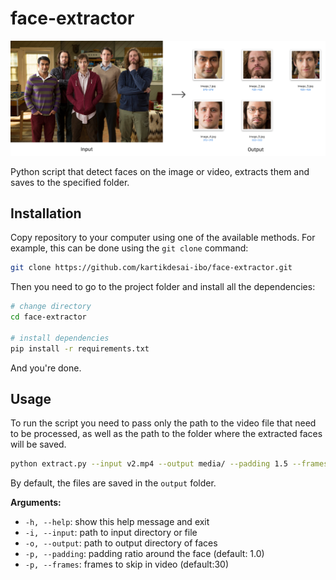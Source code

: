 # face-extractor

![Illustration of how face-extractor works](illustration.png)

Python script that detect faces on the image or video, extracts them and saves to the specified folder.

## Installation

Copy repository to your computer using one of the available methods. For example, this can be done using the `git clone` command:

```sh
git clone https://github.com/kartikdesai-ibo/face-extractor.git
```

Then you need to go to the project folder and install all the dependencies:

```sh
# change directory
cd face-extractor

# install dependencies
pip install -r requirements.txt
```

And you're done.

## Usage

To run the script you need to pass only the path to the video file that need to be processed, as well as the path to the folder where the extracted faces will be saved.

```sh
python extract.py --input v2.mp4 --output media/ --padding 1.5 --frames 30
```

By default, the files are saved in the `output` folder.

**Arguments:**

- `-h, --help`: show this help message and exit
- `-i, --input`: path to input directory or file
- `-o, --output`: path to output directory of faces
- `-p, --padding`: padding ratio around the face (default: 1.0)
- `-p, --frames`: frames to skip in video (default:30)
